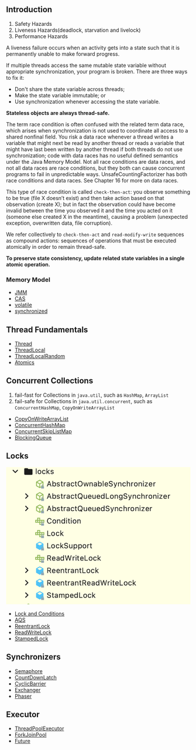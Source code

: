 ## Introduction

1. Safety Hazards
2. Liveness Hazards(deadlock, starvation and livelock)
3. Performance Hazards

A liveness failure occurs when an activity gets into a state such that it is permanently unable to make forward progress.

If multiple threads access the same mutable state variable without appropriate synchronization, your program is broken. There are three ways to fix it:
- Don't share the state variable across threads;
- Make the state variable immutable; or
- Use synchronization whenever accessing the state variable.


**Stateless objects are always thread-safe.**

The term race condition is often confused with the related term data race, which arises when synchronization is not used to coordinate all access to a shared nonfinal field. 
You risk a data race whenever a thread writes a variable that might next be read by another thread or reads a variable that might have last been written by another thread if both threads do not use synchronization; 
code with data races has no useful defined semantics under the Java Memory Model. Not all race conditions are data races, and not all data races are race conditions, but they both can cause concurrent programs to fail in unpredictable ways. 
UnsafeCountingFactorizer has both race conditions and data races. See Chapter 16 for more on data races.

This type of race condition is called `check-then-act`: you observe something to be true (file X doesn’t
exist) and then take action based on that observation (create X); but in fact the
observation could have become invalid between the time you observed it and the
time you acted on it (someone else created X in the meantime), causing a problem
(unexpected exception, overwritten data, file corruption).

We refer collectively to `check-then-act` and `read-modify-write` sequences as compound actions: sequences of operations that must be executed atomically in order to remain thread-safe.

**To preserve state consistency, update related state variables in a single atomic operation.**

### Memory Model

- [JMM](/docs/CS/Java/JDK/Concurrency/JMM.md)
- [CAS](/docs/CS/Java/JDK/Basic/unsafe.md?id=CAS)
- [volatile](/docs/CS/Java/JDK/Concurrency/volatile.md)
- [synchronized](/docs/CS/Java/JDK/Concurrency/synchronized.md)


## Thread Fundamentals
- [Thread](/docs/CS/Java/JDK/Concurrency/Thread.md)
- [ThreadLocal](/docs/CS/Java/JDK/Concurrency/ThreadLocal.md)
- [ThreadLocalRandom](/docs/CS/Java/JDK/Concurrency/ThreadLocalRandom.md)
- [Atomics](/docs/CS/Java/JDK/Concurrency/Atomic.md)



## Concurrent Collections

1. fail-fast for Collections in `java.util`, such as `HashMap`, `ArrayList`
2. fail-safe for Collections in `java.util.concurrent`, such as `ConcurrentHashMap`, `CopyOnWriteArrayList`

- [CopyOnWriteArrayList](/docs/CS/Java/JDK/Collection/List.md?id=CopyOnWriteArrayList)
- [ConcurrentHashMap](/docs/CS/Java/JDK/Collection/Map.md?id=ConcurrentHashMap)
- [ConcurrentSkipListMap](/docs/CS/Java/JDK/Collection/Map.md?id=ConcurrentSkipListMap)
- [BlockingQueue](/docs/CS/Java/JDK/Collection/Queue.md?id=BlockingQueue)



## Locks

![locks](../images/juc-locks.png)

- [Lock and Conditions](/docs/CS/Java/JDK/Concurrency/Lock.md)
- [AQS](/docs/CS/Java/JDK/Concurrency/AQS.md)
- [ReentrantLock](/docs/CS/Java/JDK/Concurrency/ReentrantLock.md)
- [ReadWriteLock](/docs/CS/Java/JDK/Concurrency/ReadWriteLock.md)
- [StampedLock](/docs/CS/Java/JDK/Concurrency/StampedLock.md)


## Synchronizers
- [Semaphore](/docs/CS/Java/JDK/Concurrency/Semaphore.md)
- [CountDownLatch](/docs/CS/Java/JDK/Concurrency/CountDownLatch.md)
- [CyclicBarrier](/docs/CS/Java/JDK/Concurrency/CyclicBarrier.md)
- [Exchanger](/docs/CS/Java/JDK/Concurrency/Exchanger.md)
- [Phaser](/docs/CS/Java/JDK/Concurrency/Phaser.md)

## Executor

- [ThreadPoolExecutor](/docs/CS/Java/JDK/Concurrency/ThreadPoolExecutor.md)
- [ForkJoinPool](/docs/CS/Java/JDK/Concurrency/ForkJoinPool.md)
- [Future](/docs/CS/Java/JDK/Concurrency/Future.md)
